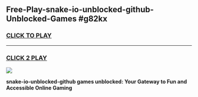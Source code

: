 
## Free-Play-snake-io-unblocked-github-Unblocked-Games #g82kx
<h3>
<a href="https://news.freeplayer.one?title=snake-io-unblocked-github&ref=8M">CLICK TO PLAY</a></h3>
<hr>

<h3>
<a href="https://news.freeplayer.one?title=snake-io-unblocked-github&ref=8M">CLICK 2 PLAY</a>
  
</h3>

<a href="https://news.freeplayer.one?title=snake-io-unblocked-github&ref=8M"><img src="https://clearcache.store/games.png"></a>


**snake-io-unblocked-github games unblocked: Your Gateway to Fun and Accessible Online Gaming**
